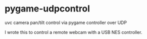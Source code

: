 pygame-udpcontrol
=================

uvc camera pan/tilt control via pygame controller over UDP


I wrote this to control a remote webcam with a USB NES controller.
